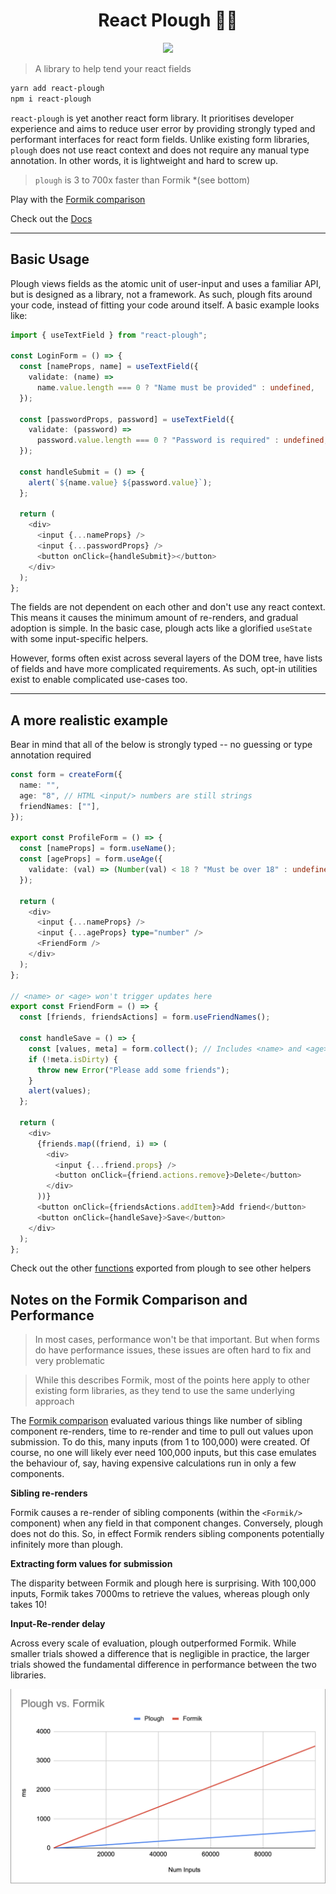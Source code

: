 <h1 align="center">React Plough 👨‍🌾</h1>

<p align="center">
    <img src="https://img.shields.io/npm/l/react-plough">
</p>

> A library to help tend your react fields

```sh
yarn add react-plough
npm i react-plough
```

`react-plough` is yet another react form library. It prioritises developer experience and aims to reduce user error by providing strongly typed and performant interfaces for react form fields. Unlike existing form libraries, `plough` does not use react context and does not require any manual type annotation. In other words, it is lightweight and hard to screw up.

> `plough` is 3 to 700x faster than Formik \*(see bottom)

Play with the [Formik comparison](https://codesandbox.io/s/react-plough-vs-formik-flv9u?file=/src/App.tsx)

Check out the [Docs](https://react-plough.vercel.app/)

---

## Basic Usage

Plough views fields as the atomic unit of user-input and uses a familiar API, but is designed as a library, not a framework. As such, plough fits around your code, instead of fitting your code around itself. A basic example looks like:

```ts
import { useTextField } from "react-plough";

const LoginForm = () => {
  const [nameProps, name] = useTextField({
    validate: (name) =>
      name.value.length === 0 ? "Name must be provided" : undefined,
  });

  const [passwordProps, password] = useTextField({
    validate: (password) =>
      password.value.length === 0 ? "Password is required" : undefined,
  });

  const handleSubmit = () => {
    alert(`${name.value} ${password.value}`);
  };

  return (
    <div>
      <input {...nameProps} />
      <input {...passwordProps} />
      <button onClick={handleSubmit}></button>
    </div>
  );
};
```

The fields are not dependent on each other and don't use any react context. This means it causes the minimum amount of re-renders, and gradual adoption is simple. In the basic case, plough acts like a glorified `useState` with some input-specific helpers.

However, forms often exist across several layers of the DOM tree, have lists of fields and have more complicated requirements. As such, opt-in utilities exist to enable complicated use-cases too.

---

## A more realistic example

Bear in mind that all of the below is strongly typed -- no guessing or type annotation required

```ts
const form = createForm({
  name: "",
  age: "8", // HTML <input/> numbers are still strings
  friendNames: [""],
});

export const ProfileForm = () => {
  const [nameProps] = form.useName();
  const [ageProps] = form.useAge({
    validate: (val) => (Number(val) < 18 ? "Must be over 18" : undefined),
  });

  return (
    <div>
      <input {...nameProps} />
      <input {...ageProps} type="number" />
      <FriendForm />
    </div>
  );
};

// <name> or <age> won't trigger updates here
export const FriendForm = () => {
  const [friends, friendsActions] = form.useFriendNames();

  const handleSave = () => {
    const [values, meta] = form.collect(); // Includes <name> and <age>
    if (!meta.isDirty) {
      throw new Error("Please add some friends");
    }
    alert(values);
  };

  return (
    <div>
      {friends.map((friend, i) => (
        <div>
          <input {...friend.props} />
          <button onClick={friend.actions.remove}>Delete</button>
        </div>
      ))}
      <button onClick={friendsActions.addItem}>Add friend</button>
      <button onClick={handleSave}>Save</button>
    </div>
  );
};
```

Check out the other [functions](https://react-plough.vercel.app/modules.html#composeform) exported from plough to see other helpers

## Notes on the Formik Comparison and Performance

> In most cases, performance won't be that important. But when forms do have performance issues, these issues are often hard to fix and very problematic

> While this describes Formik, most of the points here apply to other existing form libraries, as they tend to use the same underlying approach

The [Formik comparison](https://codesandbox.io/s/react-plough-vs-formik-flv9u?file=/src/App.tsx) evaluated various things like number of sibling component re-renders, time to re-render and time to pull out values upon submission. To do this, many inputs (from 1 to 100,000) were created. Of course, no one will likely ever need 100,000 inputs, but this case emulates the behaviour of, say, having expensive calculations run in only a few components.

**Sibling re-renders**

Formik causes a re-render of sibling components (within the `<Formik/>` component) when any field in that component changes. Conversely, plough does not do this. So, in effect Formik renders sibling components potentially infinitely more than plough.

**Extracting form values for submission**

The disparity between Formik and plough here is surprising. With 100,000 inputs, Formik takes 7000ms to retrieve the values, whereas plough only takes 10!

**Input-Re-render delay**

Across every scale of evaluation, plough outperformed Formik. While smaller trials showed a difference that is negligible in practice, the larger trials showed the fundamental difference in performance between the two libraries.

![](./assets/plough-formik.png)
